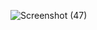 
![Screenshot (47)](https://github.com/Janani1727/man-css/assets/109611448/abdfebd2-f4cf-4f37-a031-f75d7909528a)
